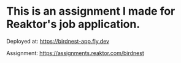 # This is an assignment I made for Reaktor's job application.
Deployed at: https://birdnest-app.fly.dev

Assignment: https://assignments.reaktor.com/birdnest

